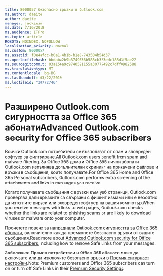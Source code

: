 ```yaml
---
title: 8000057 безопасно връзки в Outlook.com
ms.author: daeite
author: daeite
manager: jackiesm
ms.date: 7/16/2018
ms.audience: ITPro
ms.topic: article
ROBOTS: NOINDEX, NOFOLLOW
localization_priority: Normal
ms.custom: 8000057
ms.assetid: f0e4afcc-b0a1-4b1b-b1e8-743504b54d37
ms.openlocfilehash: bbdaba2b9b3749836b588cb323edc188d3f5ae22
ms.sourcegitcommit: 03a156a9c9740521155a30775492c7dff0982588
ms.translationtype: MT
ms.contentlocale: bg-BG
ms.lasthandoff: 03/22/2019
ms.locfileid: "30772746"
---
```

# <a name="advanced-outlookcom-security-for-office-365-subscribers"></a><span data-ttu-id="0b078-102">Разширено Outlook.com сигурността за Office 365 абонати</span><span class="sxs-lookup"><span data-stu-id="0b078-102">Advanced Outlook.com security for Office 365 subscribers</span></span>

<span data-ttu-id="0b078-103">Всички Outlook.com потребители се възползват от спам и зловреден софтуер за филтриране.</span><span class="sxs-lookup"><span data-stu-id="0b078-103">All Outlook.com users benefit from spam and malware filtering.</span></span> <span data-ttu-id="0b078-104">За Office 365 дома и Office 365 лични абонати Outlook.com изпълнява допълнителни скрининг на прикачени файлове и връзки в съобщения, които получавате.</span><span class="sxs-lookup"><span data-stu-id="0b078-104">For Office 365 Home and Office 365 Personal subscribers, Outlook.com performs extra screening of the attachments and links in messages you receive.</span></span>
  
<span data-ttu-id="0b078-105">Когато получавате съобщения с връзки към уеб страници, Outlook.com проверява дали връзките са свързани с фишинг измами или е вероятно да изтеглите вируси или зловреден софтуер на вашия компютър.</span><span class="sxs-lookup"><span data-stu-id="0b078-105">When you receive messages with links to web pages, Outlook.com checks whether the links are related to phishing scams or are likely to download viruses or malware onto your computer.</span></span>
  
<span data-ttu-id="0b078-106">Прочетете повече за [напреднали Outlook.com сигурността за Office 365 абонати](https://go.microsoft.com/fwlink/p/?linkid=2006140), включително как да премахнете безопасно връзки от вашите съобщения.</span><span class="sxs-lookup"><span data-stu-id="0b078-106">Read more about [Advanced Outlook.com security for Office 365 subscribers](https://go.microsoft.com/fwlink/p/?linkid=2006140), including how to remove Safe Links from your messages.</span></span>
  
<span data-ttu-id="0b078-107">Забележка: Премия потребители и Office 365 абонати може да включвате или да изключите безопасно връзки в [Премия сигурност настройки](https://outlook.live.com/mail/options/premium/security).</span><span class="sxs-lookup"><span data-stu-id="0b078-107">Note: Premium customers and Office 365 subscribers can turn on or turn off Safe Links in their [Premium Security Settings](https://outlook.live.com/mail/options/premium/security).</span></span>